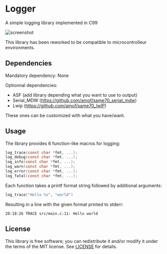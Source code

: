 # Logger
A simple logging library implemented in C99

![screenshot](https://cloud.githubusercontent.com/assets/3920290/23831970/a2415e96-0723-11e7-9886-f8f5d2de60fe.png)

This library has been reworked to be compatible to microcontrolleur environments.

## Dependencies

Mandatory dependency: None

Optionnal dependencies:
* ASF (add library depending what you want to use to output)
* Serial_MDW (https://github.com/amof/same70_serial_mdw)
* Lwip (https://github.com/amof/same70_lwIP)

These ones can be customized with what you have/want.

## Usage
The library provides 6 function-like macros for logging:

```c
log_trace(const char *fmt, ...);
log_debug(const char *fmt, ...);
log_info(const char *fmt, ...);
log_warn(const char *fmt, ...);
log_error(const char *fmt, ...);
log_fatal(const char *fmt, ...);
```

Each function takes a printf format string followed by additional arguments:

```c
log_trace("Hello %s", "world")
```

Resulting in a line with the given format printed to stderr:

```
20:18:26 TRACE src/main.c:11: Hello world
```

## License
This library is free software; you can redistribute it and/or modify it under
the terms of the MIT license. See [LICENSE](LICENSE) for details.
